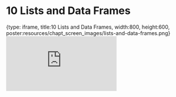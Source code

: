 # 10 Lists and Data Frames
 
{type: iframe, title:10 Lists and Data Frames, width:800, height:600, poster:resources/chapt_screen_images/lists-and-data-frames.png}
![](https://datatrail-jhu.github.io/05_R/no_toc/lists-and-data-frames.html)
 

 
